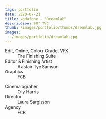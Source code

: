 ```yaml
---
tags: portfolio
date: 2020-07-21
title: Vodafone — "Dreamlab"
description: 60" TVC
thumb: /images/portfolio/thumbs/dreamlab.jpg
images:
 - /images/portfolio/dreamlab.jpg
---
```


<dl>
  <dt>Edit, Online, Colour Grade, VFX</dt>
  <dd>The Finishing Suite</dd>

  <dt>Editor &amp; Finishing Artist</dt>
  <dd>Alastair Tye Samson</dd>

  <dt>Graphics</dt>
  <dd>FCB</dd>
</dl>

<dl>
  <dt>Cinematograher</dt>
  <dd>Olly Harris</dd>

  <dt>Director</dt>
  <dd>Laura Sargisson</dd>

  <dt>Agency</dt>
  <dd>FCB</dd>
</dl>